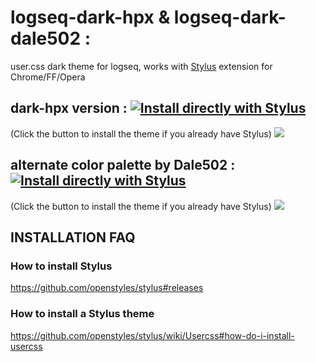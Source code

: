 # logseq-dark-hpx & logseq-dark-dale502 :
user.css dark theme for logseq, works with [Stylus](https://github.com/openstyles/stylus) extension for Chrome/FF/Opera

## dark-hpx version : [![Install directly with Stylus](https://img.shields.io/badge/Install%20directly%20with-Stylus-00adad.svg)](https://github.com/cannibalox/logseq-dark-hpx/raw/master/logseq-dark-hpx.user.css)

(Click the button to install the theme if you already have Stylus)
![](https://raw.githubusercontent.com/cannibalox/logseq-dark-hpx/master/Logseq-dark-hpx.png)

## alternate color palette by Dale502 : [![Install directly with Stylus](https://img.shields.io/badge/Install%20directly%20with-Stylus-00adad.svg)](https://github.com/cannibalox/logseq-dark-hpx/raw/master/logseq-dark-dale502.user.css)

(Click the button to install the theme if you already have Stylus)
![](https://raw.githubusercontent.com/cannibalox/logseq-dark-hpx/master/Logseq-dark-dale502.jpg)

## INSTALLATION FAQ
### How to install Stylus 
https://github.com/openstyles/stylus#releases
### How to install a Stylus theme
https://github.com/openstyles/stylus/wiki/Usercss#how-do-i-install-usercss
